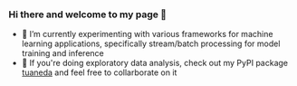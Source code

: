 ### Hi there and welcome to my page 👋

- 🔭 I’m currently experimenting with various frameworks for machine learning applications, specifically stream/batch processing for model training and inference
- 👯 If you're doing exploratory data analysis, check out my PyPI package <a href="https://github.com/tuanab/tuaneda">tuaneda</a> and feel free to collarborate on it

<!--
**tuanab/tuanab** is a ✨ _special_ ✨ repository because its `README.md` (this file) appears on your GitHub profile.

Here are some ideas to get you started:

- 🔭 I’m currently working on ...
- 🌱 I’m currently learning ...
- 👯 I’m looking to collaborate on ...
- 🤔 I’m looking for help with ...
- 💬 Ask me about ...
- 📫 How to reach me: ...
- 😄 Pronouns: ...
- ⚡ Fun fact: ...
-->
